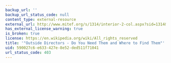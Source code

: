 ```yaml
---
backup_url: ''
backup_url_status_code: null
content_type: external-resource
external_url: http://www.mitef.org/s/1314/interior-2-col.aspx?sid=1314&gid=5&pgid=5785
has_external_license_warning: true
is_broken: true
license: https://en.wikipedia.org/wiki/All_rights_reserved
title: '"Outside Directors - Do You Need Them and Where to Find Them"'
uid: 590027c6-e633-427e-8e52-ded511f71041
url_status_code: 403
---
```

